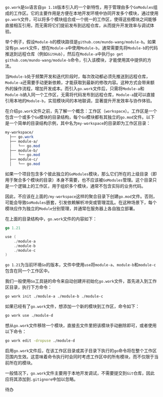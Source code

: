 `go.work`是`Go`语言自`go 1.18`版本引入的一个新特性，用于管理由多个`GoModules`组成的工作区。它的主要作用是方便在本地开发环境中协同开发多个模块，通过使用`go.work`文件，可以将多个模块组合成一个统一的工作区，使得这些模块之间能够直接相互引用，而无需将它们提前发布到远程仓库，从而提升开发效率与调试体验。

举个例子，假设`Module-b`的模块路径是`github.com/mundo-wang/module-b`。如果没有`go.work`文件，想在`Module-a`中使用`Module-b`，通常需要先将`Module-b`的代码推送到远程仓库（例如`GitHub`），然后在`Module-a`中执行`go get github.com/mundo-wang/module-b`命令，引入该模块，才能使用其中提供的方法。

当`Module-b`处于频繁开发和迭代阶段时，每次改动都必须先推送到远程仓库，`Module-a`还需要手动更新依赖，才能获取到最新的修改内容。这种方式会带来额外的操作流程，增加开发成本。而引入`go.work`文件后，只需将`Module-a`和`Module-b`纳入同一个工作区，无需将代码发布到远程仓库，`Module-a`就可以直接引用本地的`Module-b`，实现模块间的本地联调，显著提升开发效率与协作体验。

在介绍`go.work`文件之前，先了解一个概念：工作区（`workspace`）。工作区是一个包含一个或多个`Go`模块的目录结构，每个`Go`模块都有其独立的`go.mod`文件。以下是一个简单的目录结构示例，其中名为`my-workspace`的目录即为工作区目录：

```scss
my-workspace/
  ├── go.work
  ├── module-a/
  │   └── go.mod
  ├── module-b/
  │   └── go.mod
  ├── module-c/
  │   └── go.mod
```

如果一个项目包含多个彼此独立的`GoModules`模块，那么它们所在的上级目录（即用于聚合多个模块的目录）本身不需要，也不应该被`GoModules`管理。这个目录只是一个逻辑上的工作区，用于组织多个模块，通常不包含实际的业务代码。

因此，不应该在上面的`/my-workspace`这样的聚合目录下创建`go.mod`文件。否则，可能会导致`GoModules`嵌套，引发依赖解析冲突或管理混乱。在这种场景下，每个模块应作为独立的`Module`分别管理，并通常在服务器上各自独立部署。

在上面的目录结构中，`go.work`文件的内容如下：

```go
go 1.21

use (
    ./module-a
    ./module-b
    ./module-c
)
```

`go 1.21`为当前环境`Go`的版本，文件中使用`use`将`module-a`、`module-b`和`module-c`包含在同一个工作区中。

我们一般使用`Go`工具链的命令来自动创建并初始化`go.work`文件，首先进入到工作区目录，执行下方命令：

```sh
go work init ./module-a ./module-b ./module-c
```

如果已经有了`go.work`文件，想添加一个新的模块到工作区，命令如下：

```sh
go work use ./module-d
```

想从`go.work`文件移除一个模块，直接去文件里把该模块手动删除即可，或者使用以下命令：

```sh
go work edit -dropuse ./module-d
```

启用`go.work`文件后，在该工作区目录或其子目录下执行的`go`命令将在整个工作区范围内生效。这意味着命令执行时会同时考虑工作区中的所有模块，而不仅限于当前所在的模块。

一般情况下，`go.work`文件主要用于本地开发调试，不需要提交到`Git`仓库，因此应将其添加到`.gitignore`中加以忽略。

待办
